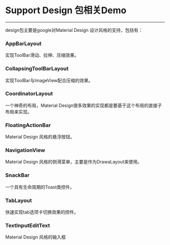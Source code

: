# Support Design 包相关Demo


----------

design包主要是google对Material Design 设计风格的支持，包括有：


### AppBarLayout 

实现ToolBar滑动、拉伸、压缩效果。

### CollapsingToolBarLayout

实现ToolBar与ImageView配合压缩的效果。

### CoordinatorLayout

一个神奇的布局，Material Design很多效果的实现都是要基于这个布局的直接子布局来实现。

### FloatingActionBar

Material Design 风格的悬浮按钮。

### NavigationView

Material Design 风格的侧滑菜单，主要是作为DrawaLayout来使用。

### SnackBar

一个具有生命周期的Toast类控件。

### TabLayout

快速实现tab选项卡切换效果的控件。

### TextInputEditText

Material Design 风格的输入框
